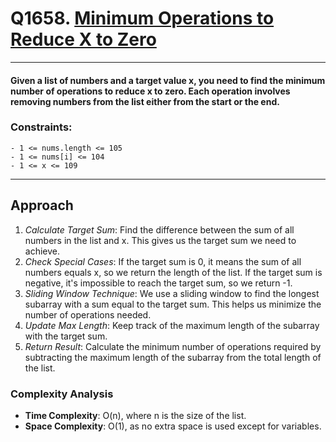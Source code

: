 # Q1658. [Minimum Operations to Reduce X to Zero](https://leetcode.com/problems/minimum-operations-to-reduce-x-to-zero/?source=submission-ac)
---

#### Given a list of numbers and a target value x, you need to find the minimum number of operations to reduce x to zero. Each operation involves removing numbers from the list either from the start or the end.

### Constraints:
```
- 1 <= nums.length <= 105
- 1 <= nums[i] <= 104
- 1 <= x <= 109
```
----
## Approach
1. *Calculate Target Sum*: Find the difference between the sum of all numbers in the list and x. This gives us the target sum we need to achieve.
2. *Check Special Cases*: If the target sum is 0, it means the sum of all numbers equals x, so we return the length of the list. If the target sum is negative, it's impossible to reach the target sum, so we return -1.
3. *Sliding Window Technique*: We use a sliding window to find the longest subarray with a sum equal to the target sum. This helps us minimize the number of operations needed.
4. *Update Max Length*: Keep track of the maximum length of the subarray with the target sum.
5. *Return Result*: Calculate the minimum number of operations required by subtracting the maximum length of the subarray from the total length of the list.

### Complexity Analysis
- **Time Complexity**: O(n), where n is the size of the list.
- **Space Complexity**: O(1), as no extra space is used except for variables.